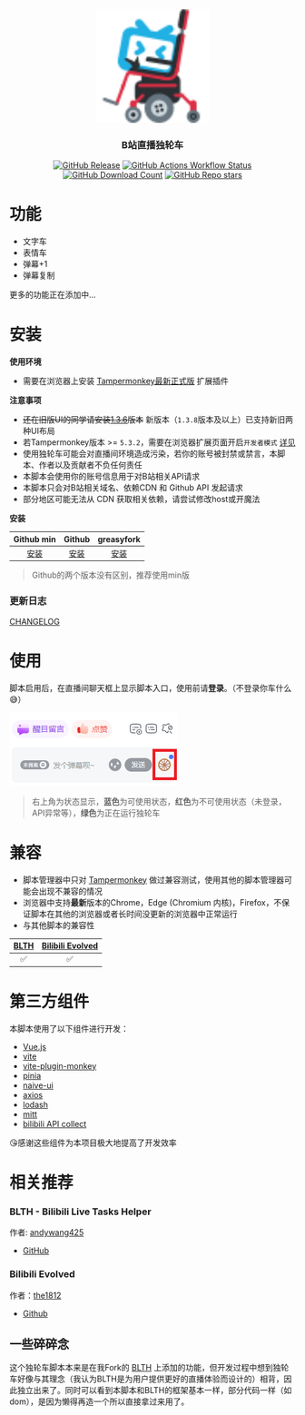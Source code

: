 <div align ="center">
    <img width="200" src="images/logo.svg">
</div>

<div align ="center">
<h3>B站直播独轮车</h3>

[![GitHub Release](https://img.shields.io/github/v/release/ADJazzzz/BLSPAM)](https://github.com/ADJazzzz/BLSPAM/releases/latest)
[![GitHub Actions Workflow Status](https://img.shields.io/github/actions/workflow/status/ADJazzzz/BLSPAM/build.yaml)](https://github.com/ADJazzzz/BLSPAM/actions/workflows/build.yaml)
[![GitHub Download Count](https://img.shields.io/github/downloads/ADJazzzz/BLSPAM/total?label=Download)](https://github.com/ADJazzzz/BLSPAM/releases)
[![GitHub Repo stars](https://img.shields.io/github/stars/ADJazzzz/BLSPAM)](https://github.com/ADJazzzz/BLSPAM)

</div>

# 功能

- 文字车
- 表情车
- 弹幕+1
- 弹幕复制

更多的功能正在添加中...

# 安装

**使用环境**

- 需要在浏览器上安装 [Tampermonkey最新正式版](https://tampermonkey.net/) 扩展插件

**注意事项**

- ~~还在旧版UI的同学请安装[1.3.6](https://github.com/ADJazzzz/BLSPAM/releases/tag/1.3.6)版本~~ 新版本（`1.3.8`版本及以上）已支持新旧两种UI布局
- 若Tampermonkey版本 >= `5.3.2`，需要在浏览器扩展页面开启`开发者模式` [详见](https://www.tampermonkey.net/faq.php#Q209)
- 使用独轮车可能会对直播间环境造成污染，若你的账号被封禁或禁言，本脚本、作者以及贡献者不负任何责任
- 本脚本会使用你的账号信息用于对B站相关API请求
- 本脚本只会对B站相关域名、依赖CDN 和 Github API 发起请求
- 部分地区可能无法从 CDN 获取相关依赖，请尝试修改host或开魔法

**安装**

|                                              Github min                                              |                                              Github                                              |                                    greasyfork                                     |
| :--------------------------------------------------------------------------------------------------: | :----------------------------------------------------------------------------------------------: | :-------------------------------------------------------------------------------: |
| [安装](https://github.com/ADJazzzz/BLSPAM/releases/latest/download/bilibili-live-spamer.min.user.js) | [安装](https://github.com/ADJazzzz/BLSPAM/releases/latest/download/bilibili-live-spamer.user.js) | [安装](https://update.greasyfork.org/scripts/481738/Bilibili-Live-Spamer.user.js) |

> Github的两个版本没有区别，推荐使用min版

### 更新日志

[CHANGELOG](https://github.com/ADJazzzz/BLSPAM/blob/main/CHANGELOG.md)

# 使用

脚本启用后，在直播间聊天框上显示脚本入口，使用前请**登录**。（不登录你车什么😅）

<img src="/images/panel.png">

> 右上角为状态显示，**蓝色**为可使用状态，**红色**为不可使用状态（未登录，API异常等），**绿色**为正在运行独轮车

# 兼容

- 脚本管理器中只对 [Tampermonkey](https://tampermonkey.net/) 做过兼容测试，使用其他的脚本管理器可能会出现不兼容的情况
- 浏览器中支持**最新**版本的Chrome，Edge (Chromium 内核)，Firefox，不保证脚本在其他的浏览器或者长时间没更新的浏览器中正常运行
- 与其他脚本的兼容性

| [BLTH](https://github.com/andywang425/BLTH) | [Bilibili Evolved](https://github.com/the1812/Bilibili-Evolved) |
| :-----------------------------------------: | :-------------------------------------------------------------: |
|                     ✅                      |                               ✅                                |

# 第三方组件

本脚本使用了以下组件进行开发：

- [Vue.js](https://github.com/vuejs/core)
- [vite](https://vitejs.dev)
- [vite-plugin-monkey](https://github.com/lisonge/vite-plugin-monkey)
- [pinia](https://github.com/vuejs/pinia)
- [naive-ui](https://www.naiveui.com)
- [axios](https://axios-http.com)
- [lodash](https://lodash.com)
- [mitt](https://github.com/developit/mitt)
- [bilibili API collect](https://github.com/SocialSisterYi/bilibili-API-collect)

😘感谢这些组件为本项目极大地提高了开发效率

# 相关推荐

### BLTH - Bilibili Live Tasks Helper

作者: [andywang425](https://github.com/andywang425)

- [GitHub](https://github.com/andywang425/BLTH)

### Bilibili Evolved

作者：[the1812](https://github.com/the1812)

- [Github](https://github.com/the1812/Bilibili-Evolved)

## 一些碎碎念

这个独轮车脚本本来是在我Fork的 [BLTH](https://github.com/ADJazzzz/BLTH-Fork) 上添加的功能，但开发过程中想到独轮车好像与其理念（我认为BLTH是为用户提供更好的直播体验而设计的）相背，因此独立出来了。同时可以看到本脚本和BLTH的框架基本一样，部分代码一样（如dom），是因为懒得再造一个所以直接拿过来用了。
